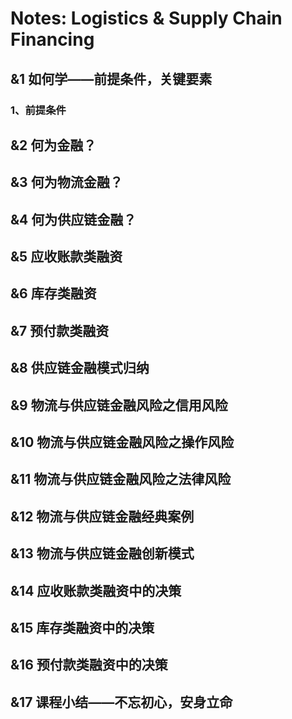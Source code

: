 # Notes: Logistics & Supply Chain Financing



## &1 如何学——前提条件，关键要素

### 1、前提条件







## &2 何为金融？



## &3 何为物流金融？



## &4 何为供应链金融？



## &5 应收账款类融资



## &6 库存类融资



## &7 预付款类融资



## &8 供应链金融模式归纳



## &9 物流与供应链金融风险之信用风险



## &10 物流与供应链金融风险之操作风险



## &11 物流与供应链金融风险之法律风险

## 

## &12 物流与供应链金融经典案例



## &13 物流与供应链金融创新模式

## 

## &14 应收账款类融资中的决策



## &15 库存类融资中的决策



## &16 预付款类融资中的决策



## &17 课程小结——不忘初心，安身立命



